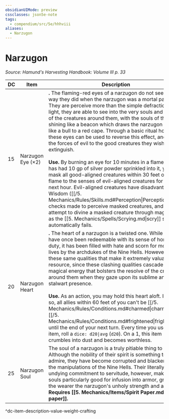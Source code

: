 ```yaml
---
obsidianUIMode: preview
cssclasses: json5e-note
tags:
  - compendium/src/5e/hhhviii
aliases:
  - Narzugon
---
```

# Narzugon
*Source: Hamund's Harvesting Handbook: Volume III p. 33* 

| DC | Item | Description | Value | Weight | Crafting |
|----|------|-------------|-------|--------|----------|
| 15 | Narzugon Eye (×2) | **.** The flaming-red eyes of a narzugon do not see the way they did when the narzugon was a mortal paladin. They are perceive more than the simple defraction of light, they are able to see into the very souls and hearts of the creatures around them, with the souls of the good shining like a beacon which draws the narzugon to them like a bull to a red cape. Through a basic ritual however, these eyes can be used to reverse this effect, and blind the forces of evil to the good creatures they wish to extinguish.<br /><br />**Use.** By burning an eye for 10 minutes in a flame that has had 10 gp of silver powder sprinkled into it, you mask all good-aligned creatures within 30 feet of the flame to the senses of evil-aligned creatures for the next hour. Evil-aligned creatures have disadvantage on Wisdom ([[/5. Mechanics/Rules/Skills.md#Perception\|Perception]]) checks made to perceive masked creatures, and any attempt to divine a masked creature through magic such as the [[5. Mechanics/Spells/Scrying.md\|scry]] spell automatically fails. | 100 gp | 1 lb | — |
| 20 | Narzugon Heart | **.** The heart of a narzugon is a twisted one. While it may have once been redeemable with its sense of honor and duty, it has been filled with hate and scorn for mortal lives by the archdukes of the Nine Hells. However, it is these same qualities that make it extremely valuable as a resource, since these clashing qualities cascade into a magical energy that bolsters the resolve of the creatures around them when they gaze upon its sublime and stalwart presence.<br /><br />**Use.** As an action, you may hold this heart aloft. If you do so, all allies within 60 feet of you can't be [[/5. Mechanics/Rules/Conditions.md#charmed\|charmed]] or [[/5. Mechanics/Rules/Conditions.md#frightened\|frightened]] until the end of your next turn. Every time you use this item, roll a `dice: d20\|avg` (`d20`). On a 1, this item crumbles into dust and becomes worthless. | 780 gp | 3 lb | — |
| 25 | Narzugon Soul | The soul of a narzugon is a truly pitiable thing to behold. Although the nobility of their spirit is something to admire, they have become corrupted and blackened by the manipulations of the Nine Hells. Their literally undying commitment to servitude, however, makes their souls particularly good for infusion into armor, granting the wearer the narzugon's unholy strength and abilities. **Requires [[5. Mechanics/Items/Spirit Paper.md\|spirit paper]].** | 2,250 gp | 1 lb | [[5. Mechanics/Items/Plate Of The Black Rider.md\|Plate of the Black Rider]] |
^dc-item-description-value-weight-crafting

